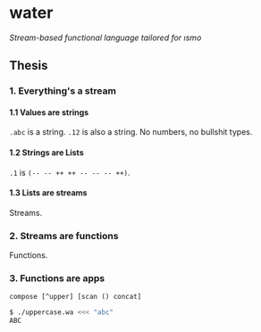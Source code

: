 # water

*Stream-based functional language tailored for ısmo*

## Thesis

### 1. Everything's a stream
#### 1.1 Values are strings
`.abc` is a string. `.12` is also a string. No numbers, no bullshit types.

#### 1.2 Strings are Lists
`.1` is `(-- -- ++ ++ -- -- -- ++)`.

#### 1.3 Lists are streams
Streams.

### 2. Streams are functions
Functions.


### 3. Functions are apps
```wa
compose [^upper] [scan () concat]
```

```sh
$ ./uppercase.wa <<< "abc"
ABC
```

